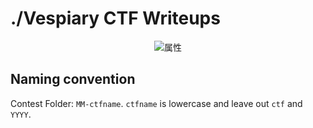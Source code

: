 # ./Vespiary CTF Writeups

<div align="center">
<img src="https://gyazo.com/62dff82a980619a91f7a44f42b2ddfa5/thumb/1000" alt="属性">
</div>

## Naming convention

Contest Folder: `MM-ctfname`. `ctfname` is lowercase and leave out `ctf` and `YYYY`.